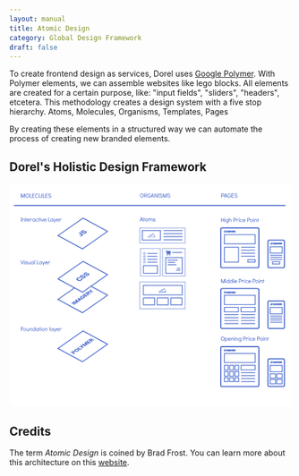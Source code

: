 ```yaml
---
layout: manual
title: Atomic Design
category: Global Design Framework
draft: false
---
```


To create frontend design as services, Dorel uses [Google Polymer](http://polymer-project.org).
With Polymer elements, we can assemble websites like lego blocks. All elements are created for a certain purpose, like: "input fields", "sliders", "headers", etcetera.
This methodology creates a design system with a five stop hierarchy. Atoms, Molecules, Organisms, Templates, Pages

By creating these elements in a structured way we can automate the process of creating new branded elements.

## Dorel's Holistic Design Framework

![Atomic Design](/assets/img/atomic-design.png "Atomic Design")

## Credits
The term _Atomic Design_ is coined by Brad Frost. You can learn more about this architecture on this [website](http://bradfrost.com/).